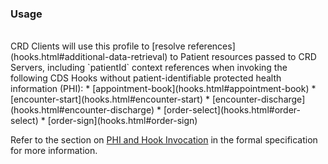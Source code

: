 <!--- Text entered into this file will appear at the top of the profiles page before the Formal Views of the profile content. -->

### Usage
<br/>
CRD Clients will use this profile to [resolve references](hooks.html#additional-data-retrieval) to Patient resources passed to CRD Servers, including `patientId` context references when invoking the following CDS Hooks without patient-identifiable protected health information (PHI):
* [appointment-book](hooks.html#appointment-book)
* [encounter-start](hooks.html#encounter-start)
* [encounter-discharge](hooks.html#encounter-discharge)
* [order-select](hooks.html#order-select)
* [order-sign](hooks.html#order-sign)

Refer to the section on [PHI and Hook Invocation](hooks.html#phi-and-hook-invocation) in the formal specification for more information.
<br/>
